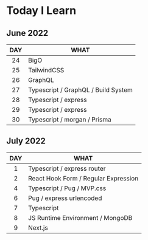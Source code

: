 # Today I Learn

## June 2022

| DAY | WHAT                                |
| :-: | ----------------------------------- |
| 24  | BigO                                |
| 25  | TailwindCSS                         |
| 26  | GraphQL                             |
| 27  | Typescript / GraphQL / Build System |
| 28  | Typescript / express                |
| 29  | Typescript / express                |
| 30  | Typescript / morgan / Prisma        |

## July 2022

| DAY | WHAT                                 |
| :-: | ------------------------------------ |
|  1  | Typescript / express router          |
|  2  | React Hook Form / Regular Expression |
|  4  | Typescript / Pug / MVP.css           |
|  6  | Pug / express urlencoded             |
|  7  | Typescript                           |
|  8  | JS Runtime Environment / MongoDB     |
|  9  | Next.js                              |
